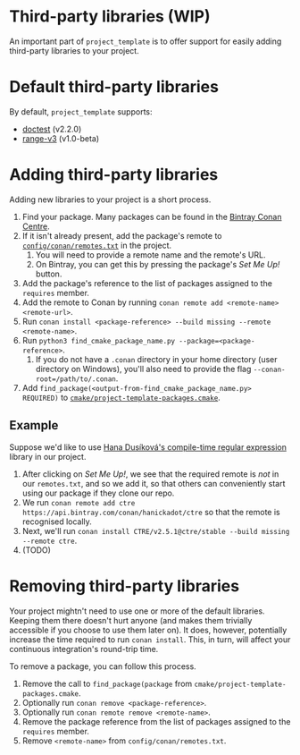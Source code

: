 # Third-party libraries (WIP)

An important part of `project_template` is to offer support for easily adding third-party libraries to
your project.

# Default third-party libraries

By default, `project_template` supports:

* [doctest][github-doctest] (v2.2.0)
* [range-v3][github-range-v3] (v1.0-beta)

# Adding third-party libraries

Adding new libraries to your project is a short process.

1. Find your package. Many packages can be found in the [Bintray Conan Centre][bintray-conan].
2. If it isn't already present, add the package's remote to
   [`config/conan/remotes.txt`][project-template-remotes] in the project.
   1. You will need to provide a remote name and the remote's URL.
   2. On Bintray, you can get this by pressing the package's _Set Me Up!_ button.
3. Add the package's reference to the list of packages assigned to the `requires` member.
4. Add the remote to Conan by running `conan remote add <remote-name> <remote-url>`.
4. Run `conan install <package-reference> --build missing --remote <remote-name>`.
5. Run `python3 find_cmake_package_name.py --package=<package-reference>`.
   1. If you do not have a `.conan` directory in your home directory (user directory on Windows),
      you'll also need to provide the flag `--conan-root=/path/to/.conan`.
6. Add `find_package(<output-from-find_cmake_package_name.py> REQUIRED)` to
   [`cmake/project-template-packages.cmake`][project-template-packages].

## Example

Suppose we'd like to use [Hana Dusíková's compile-time regular expression][bintray-ctre] library in
our project.

1. After clicking on _Set Me Up!_, we see that the required remote is _not_ in our `remotes.txt`,
   and so we add it, so that others can conveniently start using our package if they clone our repo.
2. We run `conan remote add ctre https://api.bintray.com/conan/hanickadot/ctre` so that the remote
   is recognised locally.
3. Next, we'll run `conan install CTRE/v2.5.1@ctre/stable --build missing --remote ctre`.
4. (TODO)

# Removing third-party libraries

Your project mightn't need to use one or more of the default libraries. Keeping them there doesn't
hurt anyone (and makes them trivially accessible if you choose to use them later on). It does,
however, potentially increase the time required to run `conan install`. This, in turn, will affect
your continuous integration's round-trip time.

To remove a package, you can follow this process.

1. Remove the call to `find_package(package` from `cmake/project-template-packages.cmake`.
2. Optionally run `conan remove <package-reference>`.
3. Optionally run `conan remote remove <remote-name>`.
4. Remove the package reference from the list of packages assigned to the `requires` member.
5. Remove `<remote-name>` from `config/conan/remotes.txt`.

[project-template-packages]: https://github.com/cjdb/project_template/blob/master/cmake/packages/project-template-packages.cmake
[project-template-remotes]: https://github.com/cjdb/project_template/blob/master/config/conan/remotes.txt

[bintray-conan]: https://bintray.com/conan/conan-center
[bintray-ctre]: https://bintray.com/hanickadot/ctre/CTRE%3Actre

[github-doctest]: https://github.com/onqtam/doctest
[github-range-v3]: https://github.com/ericniebler/range-v3/tree/v1.0-beta
